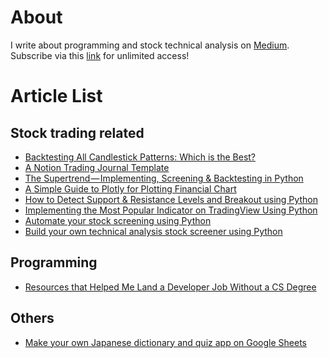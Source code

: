 # About
I write about programming and stock technical analysis on [Medium](https://yonghongtan.medium.com/).
<br>
Subscribe via this [link](https://yonghongtan.medium.com/membership) for unlimited access!

# Article List

## Stock trading related
- [Backtesting All Candlestick Patterns: Which is the Best?](https://medium.com/the-investors-handbook/backtesting-all-candlestick-patterns-which-is-the-best-72a0ea8afcb4)
- [A Notion Trading Journal Template](https://medium.datadriveninvestor.com/a-notion-trading-journal-template-eb01706345f9)
- [The Supertrend — Implementing, Screening & Backtesting in Python](https://medium.datadriveninvestor.com/the-supertrend-implementing-screening-backtesting-in-python-70e8f88f383d)
- [A Simple Guide to Plotly for Plotting Financial Chart](https://python.plainenglish.io/a-simple-guide-to-plotly-for-plotting-financial-chart-54986c996682)
- [How to Detect Support & Resistance Levels and Breakout using Python](https://medium.datadriveninvestor.com/how-to-detect-support-resistance-levels-and-breakout-using-python-f8b5dac42f21)
- [Implementing the Most Popular Indicator on TradingView Using Python](https://medium.com/geekculture/implementing-the-most-popular-indicator-on-tradingview-using-python-239d579412ab)
- [Automate your stock screening using Python](https://levelup.gitconnected.com/automate-your-stock-screening-using-python-9107dda724c3)
- [Build your own technical analysis stock screener using Python](https://medium.com/analytics-vidhya/build-your-own-technical-analysis-stock-screener-using-python-5d1bb3d091f0)

## Programming
- [Resources that Helped Me Land a Developer Job Without a CS Degree](https://levelup.gitconnected.com/resources-that-helped-me-land-a-developer-job-without-a-cs-degree-d5c8a011fa90)

## Others
- [Make your own Japanese dictionary and quiz app on Google Sheets](https://yonghongtan.medium.com/make-your-simple-japanese-dictionary-and-quiz-app-on-google-sheets-ed5dd2e84342)


